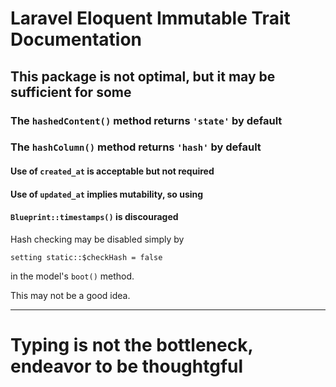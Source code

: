 # Laravel Eloquent Immutable Trait Documentation

## This package is not optimal, but it may be sufficient for some

### The `hashedContent()` method returns `'state'` by default

### The `hashColumn()` method returns `'hash'` by default
  
#### Use of `created_at` is acceptable but not required

#### Use of `updated_at` implies mutability, so using

#### `Blueprint::timestamps()` is discouraged

Hash checking may be disabled simply by

`setting static::$checkHash = false`

in the model's `boot()` method.

This may not be a good idea.

-----

# Typing is not the bottleneck, endeavor to be thoughtgful
